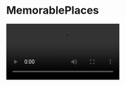 # MemorablePlaces

![Demo Video](https://github.com/phaniiOS/MemorablePlaces/blob/master/Untitled.mov)
